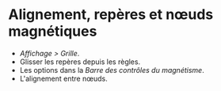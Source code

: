 # Alignement, repères et nœuds magnétiques

- _Affichage &gt; Grille_.
- Glisser les repères depuis les règles.
- Les options dans la _Barre des contrôles du magnétisme_.
- L'alignement entre nœuds.
